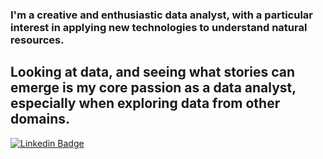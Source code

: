 ### I'm a creative and enthusiastic data analyst, with a particular interest in applying new technologies to understand natural resources. 

## Looking at data, and seeing what stories can emerge is my core passion as a data analyst, especially when exploring data from other domains. 

[![Linkedin Badge](https://img.shields.io/badge/-Linkedin-blue?style=flat&logo=Linkedin&logoColor=white)](https://www.linkedin.com/in/andre-hernandez-rivera/)

